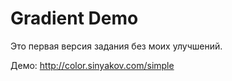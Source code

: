 # Gradient Demo

Это первая версия задания без моих улучшений.

Демо: http://color.sinyakov.com/simple
